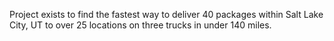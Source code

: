 Project exists to find the fastest way to deliver 40 packages within Salt Lake City, UT to over 25 locations on three trucks in under 140 miles.
